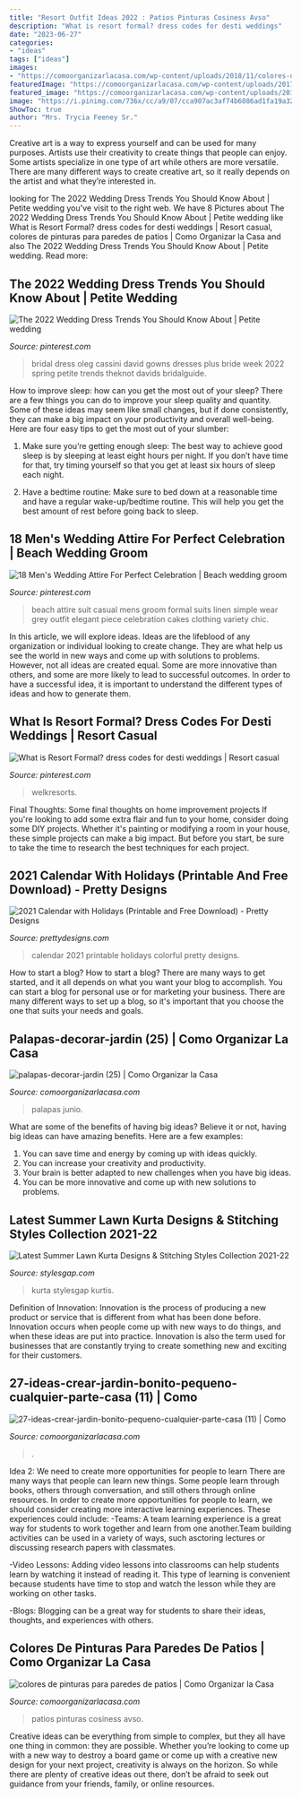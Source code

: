 ```yaml
---
title: "Resort Outfit Ideas 2022 : Patios Pinturas Cosiness Avso"
description: "What is resort formal? dress codes for desti weddings"
date: "2023-06-27"
categories:
- "ideas"
tags: ["ideas"]
images:
- "https://comoorganizarlacasa.com/wp-content/uploads/2018/11/colores-de-pinturas-para-paredes-de-patios.jpg"
featuredImage: "https://comoorganizarlacasa.com/wp-content/uploads/2017/06/palapas-decorar-jardin-25.jpg"
featured_image: "https://comoorganizarlacasa.com/wp-content/uploads/2017/06/palapas-decorar-jardin-25.jpg"
image: "https://i.pinimg.com/736x/cc/a9/07/cca907ac3af74b6086ad1fa19a32c723--mens-attire-beach-wedding-wedding-wear.jpg"
ShowToc: true
author: "Mrs. Trycia Feeney Sr."
---
```



Creative art is a way to express yourself and can be used for many purposes. Artists use their creativity to create things that people can enjoy. Some artists specialize in one type of art while others are more versatile. There are many different ways to create creative art, so it really depends on the artist and what they’re interested in.

	

		
looking for The 2022 Wedding Dress Trends You Should Know About | Petite wedding you've visit to the right web. We have 8 Pictures about The 2022 Wedding Dress Trends You Should Know About | Petite wedding like What is Resort Formal? dress codes for desti weddings | Resort casual, colores de pinturas para paredes de patios | Como Organizar la Casa and also The 2022 Wedding Dress Trends You Should Know About | Petite wedding. Read more:
		
    
## The 2022 Wedding Dress Trends You Should Know About | Petite Wedding

<img loading=lazy src="https://i.pinimg.com/736x/b0/4f/cd/b04fcda55d1b1642bff5bb384ef716d4.jpg" onerror="this.onerror=null;this.src='https://tse1.mm.bing.net/th?id=OIP._zmOfA1gUOV-bR0-zGMwywHaJ3&amp;pid=15.1';" alt="The 2022 Wedding Dress Trends You Should Know About | Petite wedding">

_Source: pinterest.com_

>bridal dress oleg cassini david gowns dresses plus bride week 2022 spring petite trends theknot davids bridalguide. 

	

How to improve sleep: how can you get the most out of your sleep?
There are a few things you can do to improve your sleep quality and quantity. Some of these ideas may seem like small changes, but if done consistently, they can make a big impact on your productivity and overall well-being. Here are four easy tips to get the most out of your slumber: 
1. Make sure you’re getting enough sleep: The best way to achieve good sleep is by sleeping at least eight hours per night. If you don’t have time for that, try timing yourself so that you get at least six hours of sleep each night. 

2. Have a bedtime routine: Make sure to bed down at a reasonable time and have a regular wake-up/bedtime routine. This will help you get the best amount of rest before going back to sleep. 


    
## 18 Men&#039;s Wedding Attire For Perfect Celebration | Beach Wedding Groom

<img loading=lazy src="https://i.pinimg.com/736x/cc/a9/07/cca907ac3af74b6086ad1fa19a32c723--mens-attire-beach-wedding-wedding-wear.jpg" onerror="this.onerror=null;this.src='https://tse2.mm.bing.net/th?id=OIP.iGjznwl1jH0ICAvFv4TaYgHaLG&amp;pid=15.1';" alt="18 Men&#039;s Wedding Attire For Perfect Celebration | Beach wedding groom">

_Source: pinterest.com_

>beach attire suit casual mens groom formal suits linen simple wear grey outfit elegant piece celebration cakes clothing variety chic. 

	

In this article, we will explore ideas. Ideas are the lifeblood of any organization or individual looking to create change. They are what help us see the world in new ways and come up with solutions to problems. However, not all ideas are created equal. Some are more innovative than others, and some are more likely to lead to successful outcomes. In order to have a successful idea, it is important to understand the different types of ideas and how to generate them.

    
## What Is Resort Formal? Dress Codes For Desti Weddings | Resort Casual

<img loading=lazy src="https://i.pinimg.com/736x/63/ae/60/63ae607bf21390f2668434735a33ce5f.jpg" onerror="this.onerror=null;this.src='https://tse3.mm.bing.net/th?id=OIP.6ow3wxsH9_7RhQRaEv3syAHaKz&amp;pid=15.1';" alt="What is Resort Formal? dress codes for desti weddings | Resort casual">

_Source: pinterest.com_

>welkresorts. 

	

Final Thoughts: Some final thoughts on home improvement projects
If you're looking to add some extra flair and fun to your home, consider doing some DIY projects. Whether it's painting or modifying a room in your house, these simple projects can make a big impact. But before you start, be sure to take the time to research the best techniques for each project.

    
## 2021 Calendar With Holidays (Printable And Free Download) - Pretty Designs

<img loading=lazy src="https://www.prettydesigns.com/wp-content/uploads/2020/12/2021-calendar--scaled.jpg" onerror="this.onerror=null;this.src='https://tse2.mm.bing.net/th?id=OIP.hV-mBqrTR2fzuxwCPAC5wAHaJN&amp;pid=15.1';" alt="2021 Calendar with Holidays (Printable and Free Download) - Pretty Designs">

_Source: prettydesigns.com_

>calendar 2021 printable holidays colorful pretty designs. 

	

How to start a blog?
How to start a blog? There are many ways to get started, and it all depends on what you want your blog to accomplish. You can start a blog for personal use or for marketing your business. There are many different ways to set up a blog, so it's important that you choose the one that suits your needs and goals.

    
## Palapas-decorar-jardin (25) | Como Organizar La Casa

<img loading=lazy src="https://comoorganizarlacasa.com/wp-content/uploads/2017/06/palapas-decorar-jardin-25.jpg" onerror="this.onerror=null;this.src='https://tse1.mm.bing.net/th?id=OIP.wIerqww2NWU05DVsy1STDAHaJ4&amp;pid=15.1';" alt="palapas-decorar-jardin (25) | Como Organizar la Casa">

_Source: comoorganizarlacasa.com_

>palapas junio. 

	

What are some of the benefits of having big ideas?
Believe it or not, having big ideas can have amazing benefits. Here are a few examples: 
1. You can save time and energy by coming up with ideas quickly.
2. You can increase your creativity and productivity. 
3. Your brain is better adapted to new challenges when you have big ideas.
4. You can be more innovative and come up with new solutions to problems.

    
## Latest Summer Lawn Kurta Designs &amp; Stitching Styles Collection 2021-22

<img loading=lazy src="https://www.stylesgap.com/wp-content/uploads/2020/02/Fusion-Tops-Short-Kurtis-Latest-Summer-Lawn-Kurti-Designs-Stitching-Styles-1.jpg" onerror="this.onerror=null;this.src='https://tse3.mm.bing.net/th?id=OIP.9q2liJ6OJZVFp59nLd5wkgHaLH&amp;pid=15.1';" alt="Latest Summer Lawn Kurta Designs &amp; Stitching Styles Collection 2021-22">

_Source: stylesgap.com_

>kurta stylesgap kurtis. 

	

Definition of Innovation:
Innovation is the process of producing a new product or service that is different from what has been done before. Innovation occurs when people come up with new ways to do things, and when these ideas are put into practice. Innovation is also the term used for businesses that are constantly trying to create something new and exciting for their customers.

    
## 27-ideas-crear-jardin-bonito-pequeno-cualquier-parte-casa (11) | Como

<img loading=lazy src="https://comoorganizarlacasa.com/wp-content/uploads/2017/07/27-ideas-crear-jardin-bonito-pequeno-cualquier-parte-casa-11.jpg" onerror="this.onerror=null;this.src='https://tse1.mm.bing.net/th?id=OIP.5jAKfb5APv_u8hezNQv6zQHaLD&amp;pid=15.1';" alt="27-ideas-crear-jardin-bonito-pequeno-cualquier-parte-casa (11) | Como">

_Source: comoorganizarlacasa.com_

>. 

	

Idea 2: We need to create more opportunities for people to learn
There are many ways that people can learn new things. Some people learn through books, others through conversation, and still others through online resources. In order to create more opportunities for people to learn, we should consider creating more interactive learning experiences. These experiences could include:
-Teams: A team learning experience is a great way for students to work together and learn from one another.Team building activities can be used in a variety of ways, such asctoring lectures or discussing research papers with classmates.

-Video Lessons: Adding video lessons into classrooms can help students learn by watching it instead of reading it. This type of learning is convenient because students have time to stop and watch the lesson while they are working on other tasks.

-Blogs: Blogging can be a great way for students to share their ideas, thoughts, and experiences with others.

    
## Colores De Pinturas Para Paredes De Patios | Como Organizar La Casa

<img loading=lazy src="https://comoorganizarlacasa.com/wp-content/uploads/2018/11/colores-de-pinturas-para-paredes-de-patios.jpg" onerror="this.onerror=null;this.src='https://tse1.mm.bing.net/th?id=OIP.z0cPWCoYMjK-ss8v42R7ZwDgEs&amp;pid=15.1';" alt="colores de pinturas para paredes de patios | Como Organizar la Casa">

_Source: comoorganizarlacasa.com_

>patios pinturas cosiness avso. 

	

Creative ideas can be everything from simple to complex, but they all have one thing in common: they are possible. Whether you’re looking to come up with a new way to destroy a board game or come up with a creative new design for your next project, creativity is always on the horizon. So while there are plenty of creative ideas out there, don’t be afraid to seek out guidance from your friends, family, or online resources.

